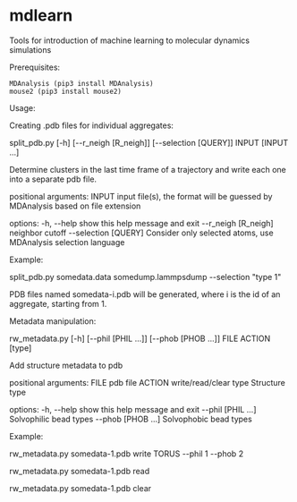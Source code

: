 # mdlearn
Tools for introduction of machine learning to molecular dynamics simulations

Prerequisites:

	MDAnalysis (pip3 install MDAnalysis)
	mouse2 (pip3 install mouse2)

Usage:

Creating .pdb files for individual aggregates:

split_pdb.py [-h] [--r_neigh [R_neigh]] [--selection [QUERY]] INPUT [INPUT ...]

Determine clusters in the last time frame of a trajectory and write each one into a separate pdb file.

positional arguments:
  INPUT                input file(s), the format will be guessed by MDAnalysis based on file extension

options:
  -h, --help           show this help message and exit
  --r_neigh [R_neigh]  neighbor cutoff
  --selection [QUERY]  Consider only selected atoms, use MDAnalysis selection language

Example:

split_pdb.py somedata.data somedump.lammpsdump --selection "type 1"

PDB files named somedata-i.pdb will be generated, where i is the id of an aggregate, starting from 1.

Metadata manipulation:

rw_metadata.py [-h] [--phil [PHIL ...]] [--phob [PHOB ...]] FILE ACTION [type]

Add structure metadata to pdb

positional arguments:
  FILE               pdb file
  ACTION             write/read/clear
  type               Structure type

options:
  -h, --help         show this help message and exit
  --phil [PHIL ...]  Solvophilic bead types
  --phob [PHOB ...]  Solvophobic bead types


Example:

rw_metadata.py somedata-1.pdb write TORUS --phil 1 --phob 2

rw_metadata.py somedata-1.pdb read

rw_metadata.py somedata-1.pdb clear


